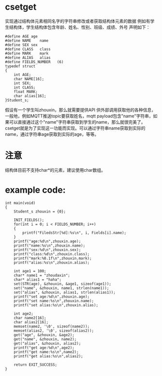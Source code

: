 # csetget
实现通过结构体元素相同名字的字符串修改或者获取结构体元素的数据
例如有学生结构体，学生结构体包含年龄、姓名、性别、班级、成绩、外号
声明如下：
```
#define AGE	age
#define NAME	name
#define SEX	sex
#define CLASS   class
#define MARK	mark
#define ALIAS	alias
#define FIELDS_NUMBER	(6)
typedef struct
{
	int AGE;
	char NAME[16];
	int SEX;
	int CLASS;
	float MARK;
	char alias[16];
}Student_s;
```
假设有一个学生叫zhouxin，那么就需要提供API 供外部调用获取他的各种信息，一般地，例如MQTT推送topic要获取姓名，mqtt payload包含"name"字符串，如果可以直接通过这个"name"字符串获取到学生的name，那么就很完美了。csetget就是为了实现这一功能而实现。可以通过字符串name获取到实际的name，通过字符串age获取到实际的age，等等。
# 注意
结构体目前不支持char*的元素，建议使用char数组。
# example code:
```
int main(void)
{
	Student_s zhouxin = {0};

	INIT_FIELDS();
	for(int i = 0; i < FIELDS_NUMBER; i++)
	{
		printf("FiledsStr[%d]:%s\n", i, Fields[i].name);
	}
	printf("age:%d\n",zhouxin.age);
	printf("name:%s\n",zhouxin.name);
	printf("sex:%d\n",zhouxin.sex);
	printf("class:%d\n",zhouxin.class);
	printf("mark:%0.1f\n",zhouxin.mark);
	printf("alias:%s\n",zhouxin.alias);

	int age1 = 100;
	char* name1 = "zhoudaxin";
	char* alias1 = "haha";
	set(STR(age), &zhouxin, &age1, sizeof(age1));
	set("name", &zhouxin, name1, strlen(name1));
	set("alias", &zhouxin, alias1, strlen(alias1));
	printf("set age:%d\n",zhouxin.age);
	printf("set name:%s\n",zhouxin.name);
	printf("set alias:%s\n",zhouxin.alias);

	int age2;
	char name2[16];
	char alias2[16];
	memset(name2, '\0', sizeof(name2));
	memset(alias2, '\0', sizeof(alias2));
	get("age", &zhouxin, &age2);
	get("name", &zhouxin, name2);
	get("alias", &zhouxin, alias2);
	printf("get age:%d\n",age2);
	printf("get name:%s\n",name2);
	printf("get alias:%s\n",alias2);

	return EXIT_SUCCESS;
}
```
